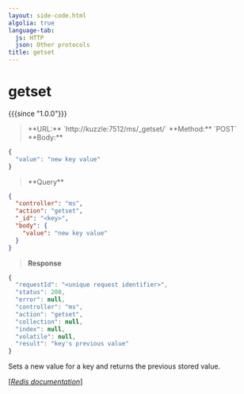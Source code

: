 ```yaml
---
layout: side-code.html
algolia: true
language-tab:
  js: HTTP
  json: Other protocols
title: getset
---
```


# getset

{{{since "1.0.0"}}}



<blockquote class="js">
<p>
**URL:** `http://kuzzle:7512/ms/_getset/<key>`  
**Method:** `POST`  
**Body:**
</p>
</blockquote>


```js
{
  "value": "new key value"
}
```



<blockquote class="json">
<p>
**Query**
</p>
</blockquote>


```json
{
  "controller": "ms",
  "action": "getset",
  "_id": "<key>",
  "body": {
    "value": "new key value"
  }
}
```

>**Response**

```javascript
{
  "requestId": "<unique request identifier>",
  "status": 200,
  "error": null,
  "controller": "ms",
  "action": "getset",
  "collection": null,
  "index": null,
  "volatile": null,
  "result": "key's previous value"
}
```

Sets a new value for a key and returns the previous stored value.

[[_Redis documentation_]](https://redis.io/commands/getset)
